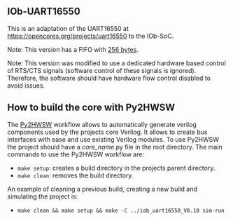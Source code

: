 ## IOb-UART16550 ##

This is an adaptation of the UART16550 at https://opencores.org/projects/uart16550 to the IOb-SoC.

Note: This version has a FIFO with [256 bytes](https://github.com/IObundle/iob-uart16550/blob/master/hardware/src/uart_defines.vh#L231).

Note: This version was modified to use a dedicated hardware based control of RTS/CTS signals (software control of these signals is ignored). Therefore, the software should have hardware flow control disabled to avoid issues.

## How to build the core with Py2HWSW ##
The [Py2HWSW](https://nlnet.nl/project/Py2HWSW/) workflow allows to automatically generate verilog components used by the projects core Verilog. It allows to create bus interfaces with ease and use existing Verilog modules.
To use Py2HWSW the project should have a *core_name*.py file in the root directory.
The main commands to use the Py2HWSW workflow are:
- `make setup`: creates a build directory in the projects parent directory.
- `make clean`: removes the build directory.

An example of cleaning a previous build, creating a new build and simulating the project is:
- `make clean && make setup && make -C ../iob_uart16550_V0.10 sim-run`
